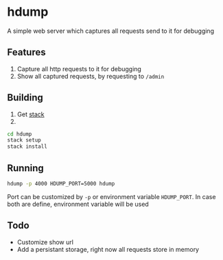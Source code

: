 # hdump

A simple web server which captures all requests send to it for debugging

## Features

1. Capture all http requests to it for debugging
2. Show all captured requests, by requesting to `/admin`

## Building

1. Get [stack](https://docs.haskellstack.org/en/stable/README/#how-to-install)
2. 
```bash
cd hdump
stack setup
stack install
```

## Running

```bash
hdump -p 4000 HDUMP_PORT=5000 hdump
```

Port can be customized by `-p` or environment variable `HDUMP_PORT`. In case
both are define, environment variable will be used

## Todo
- Customize show url
- Add a persistant storage, right now all requests store in memory
